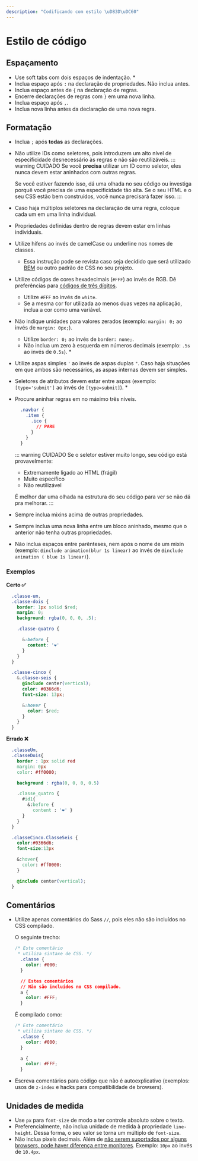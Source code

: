```yaml
---
description: "Codificando com estilo \uD83D\uDC60"
---
```


# Estilo de código

## Espaçamento

* Use soft tabs com dois espaços de indentação. \*
* Inclua espaço após `:` na declaração de propriedades. Não inclua antes.
* Inclua espaço antes de `{` na declaração de regras.
* Encerre declarações de regras com `}` em uma nova linha.
* Inclua espaço após `,`.
* Inclua nova linha antes da declaração de uma nova regra.

## Formatação

* Inclua `;` após **todas** as declarações.
* Não utilize IDs como seletores, pois introduzem um alto nível de especificidade desnecessário às regras e não são reutilizáveis. ::: warning CUIDADO Se você **precisa** utilizar um ID como seletor, eles nunca devem estar aninhados com outras regras.

  Se você estiver fazendo isso, dá uma olhada no seu código ou investiga porquê você precisa de uma especificidade tão alta. Se o seu HTML e o seu CSS estão bem construídos, você nunca precisará fazer isso. :::

* Caso haja múltiplos seletores na declaração de uma regra, coloque cada um em uma linha individual.
* Propriedades definidas dentro de regras devem estar em linhas individuais.
* Utilize hífens ao invés de camelCase ou underline nos nomes de classes.
  * Essa instrução pode se revista caso seja decidido que será utilizado [BEM](https://css-tricks.com/bem-101/) ou outro padrão de CSS no seu projeto.
* Utilize códigos de cores hexadecimais \(`#FFF`\) ao invés de RGB. Dê preferências para [códigos de três dígitos](https://www.quackit.com/css/color/values/css_hex_color_notation_3_digits.cfm).
  * Utilize `#FFF` ao invés de `white`.
  * Se a mesma cor for utilizada ao menos duas vezes na aplicação, inclua a cor como uma variável.
* Não indique unidades para valores zerados \(exemplo: `margin: 0;` ao invés de `margin: 0px;`\).
  * Utilize `border: 0;` ao invés de `border: none;`.
  * Não inclua um zero à esquerda em números decimais \(exemplo: `.5s` ao invés de `0.5s`\). \*
* Utilize aspas simples `'` ao invés de aspas duplas `"`. Caso haja situações em que ambos são necessários, as aspas internas devem ser simples.
* Seletores de atributos devem estar entre aspas \(exemplo: `[type='submit']` ao invés de `[type=submit]`\). \*
* Procure aninhar regras em no máximo três níveis.

  ```css
    .navbar {
      .item {
        .ico {
          // PARE
        }
      }
    }
  ```

  ::: warning CUIDADO Se o seletor estiver muito longo, seu código está provavelmente:

  * Extremamente ligado ao HTML \(frágil\)
  * Muito específico
  * Não reutilizável

  É melhor dar uma olhada na estrutura do seu código para ver se não dá pra melhorar. :::

* Sempre inclua mixins acima de outras propriedades.
* Sempre inclua uma nova linha entre um bloco aninhado, mesmo que o anterior não tenha outras propriedades.
* Não inclua espaços entre parênteses, nem após o nome de um mixin \(exemplo: `@include animation(blur 1s linear)` ao invés de `@include animation ( blue 1s linear)`\).

### Exemplos

**Certo ✅**

```css
  .classe-um,
  .classe-dois {
    border: 1px solid $red;
    margin: 0;
    background: rgba(0, 0, 0, .5);

    .classe-quatro {

      &:before {
        content: '❤️'
      }
    }
  }

  .classe-cinco {
    &.classe-seis {
      @include center(vertical);
      color: #0366d6;
      font-size: 13px;

      &:hover {
        color: $red;
      }
    }
  }
```

**Errado ❌**

```css
  .classeUm,
  .classeDois{
    border : 1px solid red
    margin: 0px
    color: #ff0000;

    background : rgba(0, 0, 0, 0.5)

    .classe_quatro {
      #id1{
        &:before {
          content : '❤️' }
      }
    }
  }

  .classeCinco.ClasseSeis {
    color:#0366d6;
    font-size:13px

    &:hover{
      color: #ff0000;
    }

    @include center(vertical);
  }
```

## Comentários

* Utilize apenas comentários do Sass `//`, pois eles não são incluídos no CSS compilado.

  O seguinte trecho:

  ```css
  /* Este comentário
   * utiliza sintaxe de CSS. */
    .classe { 
      color: #000; 
    }

    // Estes comentários
    // Não são incluídos no CSS compilado.
    a { 
      color: #FFF; 
    }
  ```

  É compilado como:

  ```css
  /* Este comentário
   * utiliza sintaxe de CSS. */
    .classe { 
      color: #000; 
    }

    a { 
      color: #FFF; 
    }
  ```

* Escreva comentários para código que não é autoexplicativo \(exemplos: usos de `z-index` e hacks para compatibilidade de browsers\).

## Unidades de medida

* Use `px` para `font-size` de modo a ter controle absoluto sobre o texto.
* Preferencialmente, não inclua unidade de medida à propriedade `line-height`. Dessa forma, o seu valor se torna um múltiplo de `font-size`.
* Não inclua pixels decimais. Além de [não serem suportados por alguns browsers, pode haver diferença entre monitores](https://stackoverflow.com/a/4309051). Exemplo: `10px` ao invés de `10.4px`.

